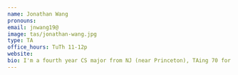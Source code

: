 ```yaml
---
name: Jonathan Wang
pronouns: 
email: jnwang19@
image: tas/jonathan-wang.jpg
type: TA
office_hours: TuTh 11-12p
website: 
bio: I'm a fourth year CS major from NJ (near Princeton), TAing 70 for the third time this semester! I like climbing, canoeing, and eating Japanese food. Come talk to me about CS 70 studying tips, life at Berkeley, or anything at all :D
---
```

